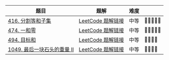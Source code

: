 | 题目                                                         | 题解                                                         | 难度 |       |
| ------------------------------------------------------------ | ------------------------------------------------------------ | ---- | ----- |
| [416. 分割等和子集](https://leetcode-cn.com/problems/partition-equal-subset-sum/) | [LeetCode 题解链接](https://leetcode-cn.com/problems/partition-equal-subset-sum/solution/gong-shui-san-xie-bei-bao-wen-ti-xia-con-mr8a/) | 中等 | 🤩🤩🤩🤩🤩 |
| [474. 一和零](https://leetcode-cn.com/problems/ones-and-zeroes/) | [LeetCode 题解链接](https://leetcode-cn.com/problems/ones-and-zeroes/solution/gong-shui-san-xie-xiang-jie-ru-he-zhuan-174wv/) | 中等 | 🤩🤩🤩🤩🤩 |
| [494. 目标和](https://leetcode-cn.com/problems/target-sum/)  | [LeetCode 题解链接](https://leetcode-cn.com/problems/target-sum/solution/gong-shui-san-xie-yi-ti-si-jie-dfs-ji-yi-et5b/) | 中等 | 🤩🤩🤩🤩  |
| [1049. 最后一块石头的重量 II](https://leetcode-cn.com/problems/last-stone-weight-ii/) | [LeetCode 题解链接](https://leetcode-cn.com/problems/last-stone-weight-ii/solution/gong-shui-san-xie-xiang-jie-wei-he-neng-jgxik/) | 中等 | 🤩🤩🤩🤩  |

